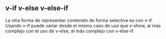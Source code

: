 ## v-if v-else v-else-if

La otra forma de representar contenido de forma selectiva es con v-if. Usando v-if puede variar desde
el mismo caso de uso que v-show, al más complejo con el uso de v-else, al más
complejo con v-else-if.